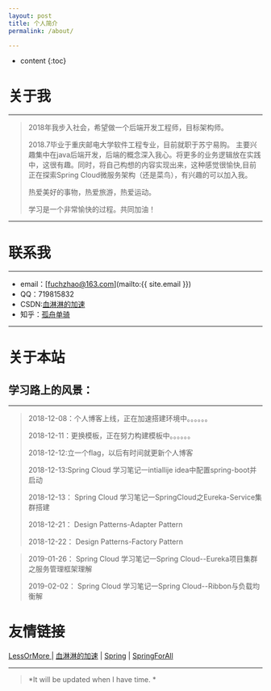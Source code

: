 ```yaml
---
layout: post
title: 个人简介
permalink: /about/

---
```


* content
{:toc}




# 关于我

---

> 2018年我步入社会，希望做一个后端开发工程师，目标架构师。   
>
>2018.7毕业于重庆邮电大学软件工程专业，目前就职于苏宁易购。
>主要兴趣集中在java后端开发，后端的概念深入我心。将更多的业务逻辑放在实践中，这很有趣。同时，将自己构想的内容实现出来，这种感觉很愉快,目前正在探索Spring Cloud微服务架构（还是菜鸟），有兴趣的可以加入我。   
>
>热爱美好的事物，热爱旅游，热爱运动。
>
>学习是一个非常愉快的过程。共同加油！

---

# 联系我

----

* email：[fuchzhao@163.com](mailto:{{ site.email }})
* QQ：719815832
* CSDN:[血淋淋的加速](https://me.csdn.net/qq_31822385)
* 知乎：[孤舟单骑](https://www.zhihu.com/people/gu-zhou-dan-qi/activities)

---


# 关于本站  
## 学习路上的风景：

---
>2018-12-08：个人博客上线，正在加速搭建环境中。。。。。。
>
>2018-12-11：更换模板，正在努力构建模板中。。。。。。
>
>2018-12-12:立一个flag，以后有时间就更新个人博客
>
>2018-12-13:Spring Cloud 学习笔记一intiallije idea中配置spring-boot并启动
>
>2018-12-13： Spring Cloud 学习笔记一SpringCloud之Eureka-Service集群搭建
>
>2018-12-21： Design Patterns-Adapter Pattern
>
>2018-12-22： Design Patterns-Factory Pattern

>2019-01-26： Spring Cloud 学习笔记一Spring Cloud--Eureka项目集群之服务管理框架理解
> 
>2019-02-02： Spring Cloud 学习笔记一Spring Cloud--Ribbon与负载均衡解

# 友情链接

[LessOrMore ](http://www.hifreud.com/LessOrMore/)\| [血淋淋的加速](https://me.csdn.net/qq_31822385) \|  [Spring](https://start.spring.io/) \|  [SpringForAll](https://github.com/SpringForAll)

---

 >*It will be updated when I have time. *
